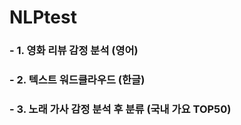 # NLPtest

### - 1. 영화 리뷰 감정 분석 (영어)
### - 2. 텍스트 워드클라우드 (한글)
### - 3. 노래 가사 감정 분석 후 분류 (국내 가요 TOP50)
